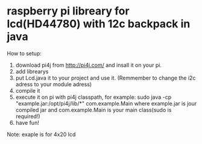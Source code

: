 # raspberry pi libreary for lcd(HD44780) with 12c backpack in java
How to setup:

1. download pi4j from http://pi4j.com/ and insall it on your pi.
2. add librearys
2. put Lcd.java it to your project and use it. (Remmember to change the i2c adress to your module adress)
3. compile it
4. execute it on pi with pi4j classpath, for example: sudo java -cp "example.jar:/opt/pi4j/lib/*" com.example.Main
where example.jar is jour compiled jar and com.example.Main is your main class(sudo is required!)
5. have fun!

Note: exaple is for 4x20 lcd
